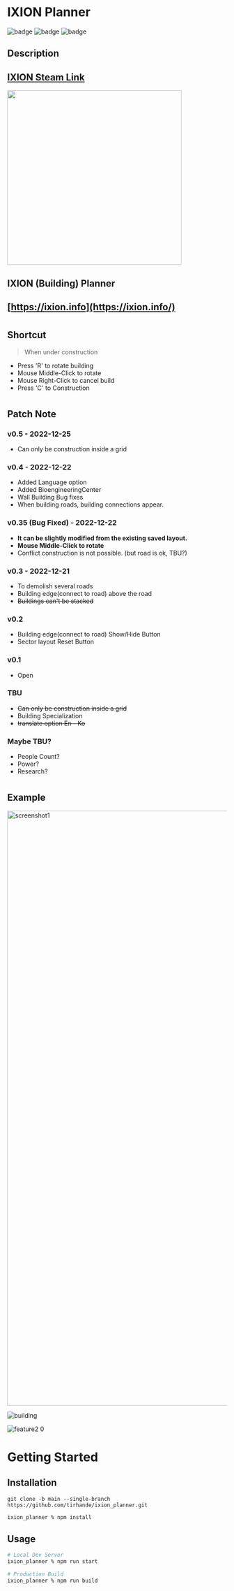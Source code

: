 # IXION Planner
![badge](https://img.shields.io/badge/React-61dafb?logo=React&logoColor=white&style=flat-square)
![badge](https://shields.io/badge/TypeScript-3178C6?logo=TypeScript&logoColor=FFF&style=flat-square)
![badge](https://img.shields.io/badge/npm-CB3837?logo=npm&logoColor=white&style=flat-square)

## **Description**
## [IXION Steam Link](https://store.steampowered.com/app/1113120/IXION/)
<a href="https://store.steampowered.com/app/1113120/IXION/">
<img src="https://user-images.githubusercontent.com/74575497/209123253-fe496d6d-efae-4c07-a6e4-97f07383c3f0.png" width=400>
</a>

## IXION (Building) Planner
## [https://ixion.info](https://ixion.info/)
#
## **Shortcut**
> When under construction

- Press 'R' to rotate building
- Mouse Middle-Click to rotate
- Mouse Right-Click to cancel build
- Press 'C' to Construction
#
## **Patch Note**
### v0.5 - 2022-12-25
  - Can only be construction inside a grid
### v0.4 - 2022-12-22
  - Added Language option
  - Added BioengineeringCenter
  - Wall Building Bug fixes
  - When building roads, building connections appear.

### v0.35 (Bug Fixed) - 2022-12-22
  - **It can be slightly modified from the existing saved layout.**
  - **Mouse Middle-Click to rotate**
  - Conflict construction is not possible. (but road is ok, TBU?)

### v0.3 - 2022-12-21
  - To demolish several roads
  - Building edge(connect to road) above the road
  - ~~Buildings can't be stacked~~

### v0.2
  - Building edge(connect to road) Show/Hide Button
  - Sector layout Reset Button

### v0.1
  - Open
  

### TBU
- ~~Can only be construction inside a grid~~
- Building Specialization
- ~~translate option En - Ko~~

### Maybe TBU?
- People Count?
- Power?
- Research?

#
## **Example**

<img width="1362" alt="screenshot1" src="https://user-images.githubusercontent.com/74575497/208804762-9e15b42e-b2ef-4386-a260-a808fb836838.png">

![building](https://user-images.githubusercontent.com/74575497/208804775-55a65439-e798-43b4-87b3-e6e5db7df577.gif)

![feature2 0](https://user-images.githubusercontent.com/74575497/208804769-3dba1fec-4540-495e-b98a-3d5127f97076.gif)

# Getting Started
## Installation
```git
git clone -b main --single-branch https://github.com/tirhande/ixion_planner.git
```
```sh
ixion_planner % npm install
```
## Usage
```sh
# Local Dev Server
ixion_planner % npm run start

# Production Build
ixion_planner % npm run build
```